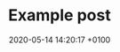 ---
layout: post
title:  "Example post"
date:   2020-05-14 14:20:17 +0100
categories: tag example
---